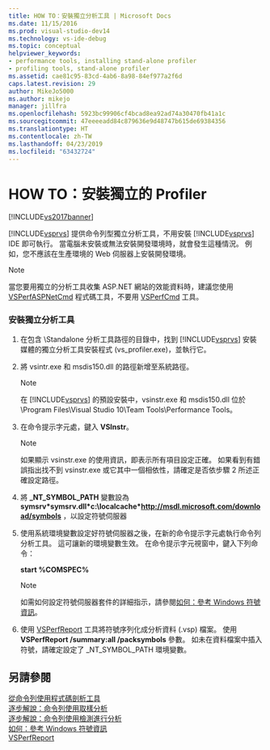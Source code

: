 ```yaml
---
title: HOW TO：安裝獨立分析工具 | Microsoft Docs
ms.date: 11/15/2016
ms.prod: visual-studio-dev14
ms.technology: vs-ide-debug
ms.topic: conceptual
helpviewer_keywords:
- performance tools, installing stand-alone profiler
- profiling tools, stand-alone profiler
ms.assetid: cae81c95-83cd-4ab6-8a98-84ef977a2f6d
caps.latest.revision: 29
author: MikeJo5000
ms.author: mikejo
manager: jillfra
ms.openlocfilehash: 5923bc99906cf4bcad8ea92ad74a30470fb41a1c
ms.sourcegitcommit: 47eeeeadd84c879636e9d48747b615de69384356
ms.translationtype: HT
ms.contentlocale: zh-TW
ms.lasthandoff: 04/23/2019
ms.locfileid: "63432724"
---
```

# <a name="how-to-install-the-stand-alone-profiler"></a>HOW TO：安裝獨立的 Profiler
[!INCLUDE[vs2017banner](../includes/vs2017banner.md)]

[!INCLUDE[vsprvs](../includes/vsprvs-md.md)] 提供命令列型獨立分析工具，不用安裝 [!INCLUDE[vsprvs](../includes/vsprvs-md.md)] IDE 即可執行。 當電腦未安裝或無法安裝開發環境時，就會發生這種情況。 例如，您不應該在生產環境的 Web 伺服器上安裝開發環境。  
  
> [!NOTE]
> 當您要用獨立的分析工具收集 ASP.NET 網站的效能資料時，建議您使用 [VSPerfASPNetCmd](../profiling/vsperfaspnetcmd.md) 程式碼工具，不要用 [VSPerfCmd](../profiling/vsperfcmd.md) 工具。  
  
### <a name="to-install-the-stand-alone-profiler"></a>安裝獨立分析工具  
  
1. 在包含 \Standalone 分析工具路徑的目錄中，找到 [!INCLUDE[vsprvs](../includes/vsprvs-md.md)] 安裝媒體的獨立分析工具安裝程式 (vs_profiler.exe)，並執行它。  
  
2. 將 vsintr.exe 和 msdis150.dll 的路徑新增至系統路徑。  
  
    > [!NOTE]
    > 在 [!INCLUDE[vsprvs](../includes/vsprvs-md.md)] 的預設安裝中，vsinstr.exe 和 msdis150.dll 位於 \Program Files\Visual Studio 10\Team Tools\Performance Tools。  
  
3. 在命令提示字元處，鍵入 **VSInstr**。  
  
    > [!NOTE]
    > 如果顯示 vsinstr.exe 的使用資訊，即表示所有項目設定正確。 如果看到有錯誤指出找不到 vsinstr.exe 或它其中一個相依性，請確定是否依步驟 2 所述正確設定路徑。  
  
4. 將 **_NT_SYMBOL_PATH** 變數設為 **symsrv\*symsrv.dll\*c:\localcache\*http://msdl.microsoft.com/download/symbols** ，以設定符號伺服器  
  
5. 使用系統環境變數設定好符號伺服器之後，在新的命令提示字元處執行命令列分析工具。 這可讓新的環境變數生效。 在命令提示字元視窗中，鍵入下列命令：  
  
     **start %COMSPEC%**  
  
    > [!NOTE]
    > 如需如何設定符號伺服器套件的詳細指示，請參閱[如何：參考 Windows 符號資訊](../profiling/how-to-reference-windows-symbol-information.md)。  
  
6. 使用 [VSPerfReport](../profiling/vsperfreport.md) 工具將符號序列化成分析資料 (.vsp) 檔案。 使用 **VSPerfReport /summary:all /packsymbols** 參數。 如未在資料檔案中插入符號，請確定設定了 _NT_SYMBOL_PATH 環境變數。  
  
## <a name="see-also"></a>另請參閱  
 [從命令列使用程式碼剖析工具](../profiling/using-the-profiling-tools-from-the-command-line.md)   
 [逐步解說：命令列使用取樣分析](../profiling/walkthrough-command-line-profiling-using-sampling.md)   
 [逐步解說：命令列使用檢測進行分析](../profiling/walkthrough-command-line-profiling-using-instrumentation.md)   
 [如何：參考 Windows 符號資訊](../profiling/how-to-reference-windows-symbol-information.md)   
 [VSPerfReport](../profiling/vsperfreport.md)
